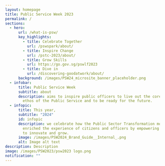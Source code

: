 ```yaml
---
layout: homepage
title: Public Service Week 2023
permalink: /
sections:
  - hero:
      url: /what-is-psw/
      key_highlights:
        - title: Celebrate Together
          url: /pswspark/about/
        - title: Inspire Change
          url: /pstc-2023/about/
        - title: Grow Skills
          url: https://go.gov.sg/pswlf2023
        - title: Dive in
          url: /discovering-goodatwork/about/
      background: /images/PSW24_microsite_banner_placeholder.png
  - infobar:
      title: Public Service Week
      subtitle: about
      description: aims to inspire public officers to live out the core values and
        ethos of the Public Service and to be ready for the future.
  - infopic:
      title: This year,
      subtitle: "2024"
      id: infopic
      description: we celebrate how the Public Sector Transformation movement has
        enriched the experience of citizens and officers by empowering officers
        to innovate and grow.
      image: /images/PSW2024_Brand_Guide__Internal_.png
      alt: Image alt text
description: Description
image: /images/PSW2023/psw2023 logo.png
notification: ""
---
```

